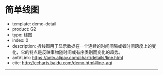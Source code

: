 # 简单线图

- template: demo-detail
- product: G2
- type: 线图
- index: 0
- description: 折线图用于显示数据在一个连续的时间间隔或者时间跨度上的变化，它的特点是反映事物随时间或有序类别而变化的趋势。
- antVLink: https://antv.alipay.com/chart/details/line.html
- cite: http://echarts.baidu.com/demo.html#line-aqi

----
<script>
var data = [
  {month: 'Jan', temperature: 7.0},
  {month: 'Feb', temperature: 6.9},
  {month: 'Mar', temperature: 9.5},
  {month: 'Apr', temperature: 14.5},
  {month: 'May', temperature: 18.2},
  {month: 'Jun', temperature: 21.5},
  {month: 'Jul', temperature: 25.2},
  {month: 'Aug', temperature: 26.5},
  {month: 'Sep', temperature: 23.3},
  {month: 'Oct', temperature: 18.3},
  {month: 'Nov', temperature: 13.9},
  {month: 'Dec', temperature: 9.6}
];

var chart = new G2.Chart({
  id: 'c1',
  width: 1000,
  height: 500
});

chart.source(data, {
  month: {
    alias: '月份',
    range: [0, 1]
  },
  temperature: {
    alias: '平均温度(°C)'
  }
});
chart.line().position('month*temperature').size(2);
chart.render();
</script>
